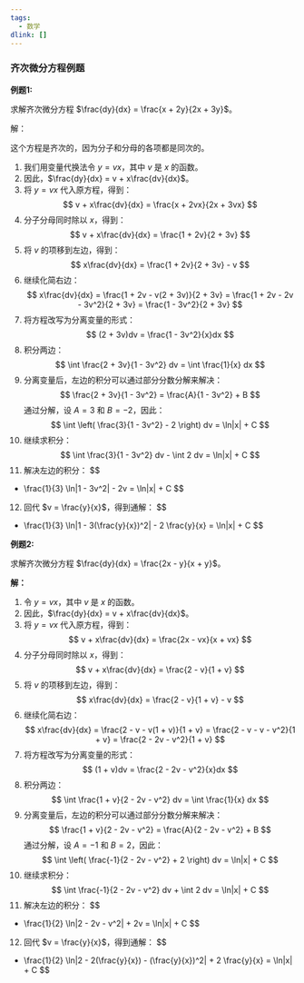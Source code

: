 ```yaml
---
tags:
  - 数学
dlink: []
---
```

### 齐次微分方程例题

**例题1:**

求解齐次微分方程 $\frac{dy}{dx} = \frac{x + 2y}{2x + 3y}$。

解：

这个方程是齐次的，因为分子和分母的各项都是同次的。

1. 我们用变量代换法令 $y = vx$，其中 $v$ 是 $x$ 的函数。
2. 因此，$\frac{dy}{dx} = v + x\frac{dv}{dx}$。
3. 将 $y = vx$ 代入原方程，得到：
$$
v + x\frac{dv}{dx} = \frac{x + 2vx}{2x + 3vx}
$$
4. 分子分母同时除以 $x$，得到：
$$
v + x\frac{dv}{dx} = \frac{1 + 2v}{2 + 3v}
$$
5. 将 $v$ 的项移到左边，得到：
$$
x\frac{dv}{dx} = \frac{1 + 2v}{2 + 3v} - v
$$
6. 继续化简右边：
$$
x\frac{dv}{dx} = \frac{1 + 2v - v(2 + 3v)}{2 + 3v} = \frac{1 + 2v - 2v - 3v^2}{2 + 3v} = \frac{1 - 3v^2}{2 + 3v}
$$
7. 将方程改写为分离变量的形式：
$$
(2 + 3v)dv = \frac{1 - 3v^2}{x}dx
$$
8. 积分两边：
$$
\int \frac{2 + 3v}{1 - 3v^2} dv = \int \frac{1}{x} dx
$$
9. 分离变量后，左边的积分可以通过部分分数分解来解决：
$$
\frac{2 + 3v}{1 - 3v^2} = \frac{A}{1 - 3v^2} + B
$$
通过分解，设 $A = 3$ 和 $B = -2$，因此：
$$
\int \left( \frac{3}{1 - 3v^2} - 2 \right) dv = \ln|x| + C
$$
10. 继续求积分：
$$
\int \frac{3}{1 - 3v^2} dv - \int 2 dv = \ln|x| + C
$$
11. 解决左边的积分：
$$
- \frac{1}{3} \ln|1 - 3v^2| - 2v = \ln|x| + C
$$
12. 回代 $v = \frac{y}{x}$，得到通解：
$$
- \frac{1}{3} \ln|1 - 3(\frac{y}{x})^2| - 2 \frac{y}{x} = \ln|x| + C
$$

**例题2:**

求解齐次微分方程 $\frac{dy}{dx} = \frac{2x - y}{x + y}$。

**解：**

1. 令 $y = vx$，其中 $v$ 是 $x$ 的函数。
2. 因此，$\frac{dy}{dx} = v + x\frac{dv}{dx}$。
3. 将 $y = vx$ 代入原方程，得到：
$$
v + x\frac{dv}{dx} = \frac{2x - vx}{x + vx}
$$
4. 分子分母同时除以 $x$，得到：
$$
v + x\frac{dv}{dx} = \frac{2 - v}{1 + v}
$$
5. 将 $v$ 的项移到左边，得到：
$$
x\frac{dv}{dx} = \frac{2 - v}{1 + v} - v
$$
6. 继续化简右边：
$$
x\frac{dv}{dx} = \frac{2 - v - v(1 + v)}{1 + v} = \frac{2 - v - v - v^2}{1 + v} = \frac{2 - 2v - v^2}{1 + v}
$$
7. 将方程改写为分离变量的形式：
$$
(1 + v)dv = \frac{2 - 2v - v^2}{x}dx
$$
8. 积分两边：
$$
\int \frac{1 + v}{2 - 2v - v^2} dv = \int \frac{1}{x} dx
$$
9. 分离变量后，左边的积分可以通过部分分数分解来解决：
$$
\frac{1 + v}{2 - 2v - v^2} = \frac{A}{2 - 2v - v^2} + B
$$
通过分解，设 $A = -1$ 和 $B = 2$，因此：
$$
\int \left( \frac{-1}{2 - 2v - v^2} + 2 \right) dv = \ln|x| + C
$$
10. 继续求积分：
$$
\int \frac{-1}{2 - 2v - v^2} dv + \int 2 dv = \ln|x| + C
$$
11. 解决左边的积分：
$$
- \frac{1}{2} \ln|2 - 2v - v^2| + 2v = \ln|x| + C
$$
12. 回代 $v = \frac{y}{x}$，得到通解：
$$
- \frac{1}{2} \ln|2 - 2(\frac{y}{x}) - (\frac{y}{x})^2| + 2 \frac{y}{x} = \ln|x| + C
$$